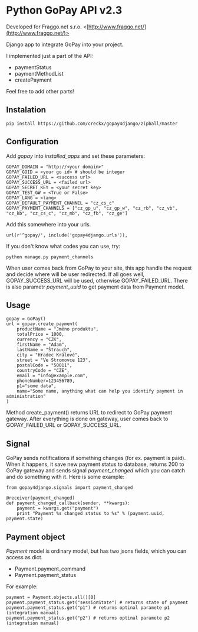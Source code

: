 Python GoPay API v2.3
=====================

Developed for Fraggo.net s.r.o. <[http://www.fraggo.net/](http://www.fraggo.net/)>

Django app to integrate GoPay into your project.

I implemented just a part of the API:

* paymentStatus
* paymentMethodList
* createPayment

Feel free to add other parts!

Instalation
-----------

    pip install https://github.com/creckx/gopay4django/zipball/master

Configuration
-------------

Add *gopay* into *installed_apps* and set these parameters:

    GOPAY_DOMAIN = "http://<your domain>"
    GOPAY_GOID = <your go id> # should be integer
    GOPAY_FAILED_URL = <success url>
    GOPAY_SUCCESS_URL = <failed url>
    GOPAY_SECRET_KEY = <your secret key>
    GOPAY_TEST_GW = <True or False>
    GOPAY_LANG = <lang>
    GOPAY_DEFAULT_PAYMENT_CHANNEL = "cz_cs_c"
    GOPAY_PAYMENT_CHANNELS = ["cz_gp_u", "cz_gp_w", "cz_rb", "cz_vb", "cz_kb", "cz_cs_c", "cz_mb", "cz_fb", "cz_ge"]

Add this somewhere into your urls.

    url(r'^gopay/', include('gopay4django.urls')),

If you don't know what codes you can use, try:

    python manage.py payment_channels

When user comes back from GoPay to your site, this app handle the request and decide where will be user redirected. If
all goes well, GOPAY_SUCCESS_URL will be used, otherwise GOPAY_FAILED_URL. There is also parametr *payment_uuid* to get
payment data from Payment model.


Usage
-----

    gopay = GoPay()
    url = gopay.create_payment(
        productName = "Jméno produktu",
        totalPrice = 1000,
        currency = "CZK",
        firstName = "Adam",
        lastName = "Štrauch",
        city = "Hradec Králové",
        street = "Ve Stromovce 123",
        postalCode = "50011",
        countryCode = "CZE",
        email = "info@example.com",
        phoneNumber=123456789,
        p1="some data",
        name="Some name, anything what can help you identify payment in administration"
    )

Method create_payment() returns URL to redirect to GoPay payment gateway. After everything is done on gateway, user
comes back to GOPAY_FAILED_URL or GOPAY_SUCCESS_URL.

Signal
------

GoPay sends notifications if something changes (for ex. payment is paid). When it happens, it save new payment status
to database, returns 200 to GoPay gateway and sends signal *payment_changed* which you can catch and do something with it.
Here is some example:

    from gopay4django.signals import payment_changed

    @receiver(payment_changed)
    def payment_changed_callback(sender, **kwargs):
        payment = kwargs.get("payment")
        print "Payment %s changed status to %s" % (payment.uuid, payment.state)

Payment object
--------------

*Payment* model is ordinary model, but has two jsons fields, which you can access as dict.

* Payment.payment_command
* Payment.payment_status

For example:

    payment = Payment.objects.all()[0]
    payment.payment_status.get("sessionState") # returns state of payment
    payment.payment_status.get("p1") # returns optinal paramete p1 (integration manual)
    payment.payment_status.get("p2") # returns optinal paramete p2 (integration manual)

